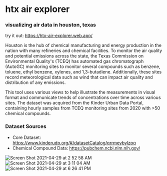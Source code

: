 # htx air explorer
### visualizing air data in houston, texas

try it out: https://htx-air-explorer.web.app/

Houston is the hub of chemical manufacturing and energy production in the nation with many refineries and chemical facilities. To monitor the air quality and potential emissions across the state, the Texas Commission on Environmental Quality's (TCEQ) has automated gas chromatograph (AutoGC) monitoring sites to monitor several compounds such as benzene, toluene, ethyl benzene, xylenes, and 1,3-butadiene. Additionally, these sites record meteorological data such as wind that can impact air quality and distribution of any emissions.

This tool uses various views to help illustrate the measurements in visual format and communicate trends of concentrations over time across various sites. The dataset was acquired from the Kinder Urban Data Portal, containing hourly samples from TCEQ monitoring sites from 2020 with >50 chemical compounds.

### Dataset Sources
- Core Dataset: https://www.kinderudp.org/#/datasetCatalog/qrrmeybylzpq
- Chemical Compound Data: https://pubchem.ncbi.nlm.nih.gov/

![Screen Shot 2021-04-29 at 2 52 58 AM](https://user-images.githubusercontent.com/28833281/116630025-229dac80-a918-11eb-8141-e50a027e00a3.png)
![Screen Shot 2021-04-29 at 3 11 04 AM](https://user-images.githubusercontent.com/28833281/116630039-26c9ca00-a918-11eb-8c86-295ee8f6c10a.png)
![Screen Shot 2021-04-29 at 6 26 41 PM](https://user-images.githubusercontent.com/28833281/116630199-73ada080-a918-11eb-9c1e-cf859fae826a.png)
